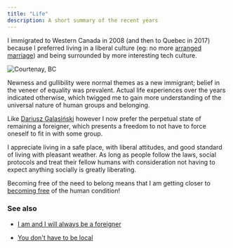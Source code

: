 ```yaml
---
title: "Life"
description: A short summary of the recent years
---
```


I immigrated to Western Canada in 2008 (and then to Quebec in 2017) because I
preferred living in a liberal culture (eg: no more [arranged
marriage](https://en.wikipedia.org/wiki/Arranged_marriage_in_the_Indian_subcontinent))
and being surrounded by more interesting tech culture.

![Courtenay, BC](./images/courtenay.jpg)

Newness and gullibility were normal themes as a new immigrant; belief in the
veneer of equality was prevalent. Actual life experiences over the years
indicated otherwise, which twigged me to gain more understanding of the
universal nature of human groups and belonging.

Like [Dariusz
Galasiński](http://dariuszgalasinski.com/2016/10/06/i-am-and-i-will-always-be-a-foreigner/)
however I now prefer the perpetual state of remaining a foreigner, which
presents a freedom to not have to force oneself to fit in with some group.

I appreciate living in a safe place, with liberal attitudes, and good standard of
living with pleasant weather. As long as people follow the laws, social
protocols and treat their fellow humans with consideration not having to expect
anything socially is greatly liberating.

Becoming free of the need to belong means that I am getting closer to [becoming
free](http://actualfreedom.com.au/) of the human condition!

### See also

* [I am and I will always be a
  foreigner](http://dariuszgalasinski.com/2016/10/06/i-am-and-i-will-always-be-a-foreigner/)

* [You don't have to be local](https://sivers.org/local)

